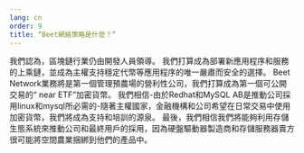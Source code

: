 ```yaml
---
lang: cn
order: 9
title: “Beet網絡策略是什麼？”
---
```


我們認為，區塊鏈行業仍由開發人員領導。 我們打算成為部署新應用程序和服務的上乘鏈，並成為主權支持穩定代幣等應用程序的唯一嚴肅而安全的選擇。 Beet Network業務將是第一個管理預農場的營利性公司，我們打算成為第一個可公開交易的“ near ETF”加密貨幣。 我們相信-由於Redhat和MySQL AB是推動公司採用linux和mysql所必需的-隨著主權國家，金融機構和公司希望在日常交易中使用加密貨幣，我們將成為支持和培訓的源泉。 最後，我們相信我們將能夠利用存儲生態系統來推動公司和最終用戶的採用，因為硬盤驅動器製造商和存儲服務器賣方很可能將空間農業捆綁到他們的產品中。
